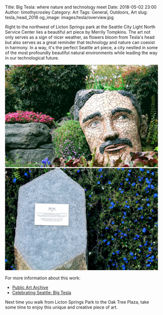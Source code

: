 Title: Big Tesla: where nature and technology meet
Date: 2018-05-02 23:00
Author: timothycrosley
Category: Art
Tags: General, Outdoors, Art
slug: tesla_head_2018
og_image: images/tesla/overview.jpg

Right to the northwest of Licton Springs park at the Seattle City Light North Service Center lies a beautiful art piece by Merrily Tompkins.
The art not only serves as a sign of nicer weather, as flowers bloom from Tesla's head but also serves as a great reminder that technology and
nature can coexist in harmony. In a way, it's the perfect Seattle art piece, a city nestled in some of the most profoundly beautiful natural
environments while leading the way in our technological future.

[![Close Up](/images/tesla/up_close.jpg)](/images/tesla/up_close.jpg)
[![Close Up](/images/tesla/sign.jpg)](/images/tesla/sign.jpg)

For more information about this work:

- [Public Art Archive](http://www.publicartarchive.org/work/big-tesla)
- [Celebrating Seattle: Big Tesla](http://www.seattlestar.net/2014/03/celebrating-seattle-big-tesla/)

Next time you walk from Licton Springs Park to the Oak Tree Plaza, take some time to enjoy this unique and creative piece of art.
